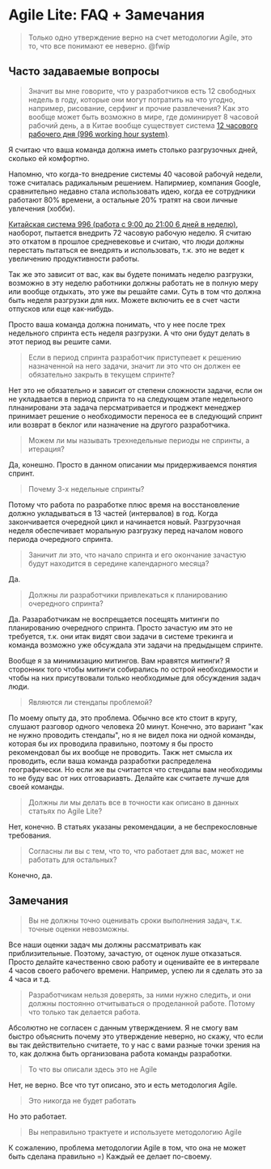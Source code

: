 # Agile Lite: FAQ + Замечания

> Только одно утверждение верно на счет методологии Agile, это то, что все понимают ее неверно. @fwip

## Часто задаваемые вопросы

> Значит вы мне говорите, что у разработчиков есть 12 свободных недель в году, которые они могут потратить на что угодно, например, рисование, серфинг и прочие развлечения? Как это вообще может быть возможно в мире, где доминирует 8 часовой рабочий день, а в Китае вообще существует система [12 часового рабочего дня (996 working hour system)](https://en.wikipedia.org/wiki/996_working_hour_system).

Я считаю что ваша команда должна иметь столько разгрузочных дней, сколько ей комфортно.

Напомню, что когда-то внедрение системы 40 часовой рабочуй недели, тоже считалась радикальным решением. Напирмиер, компания Google, сравнительно недавно стала использовать идею, когда ее сотрудники работают 80% времени, а остальные 20% тратят на свои личные увлечения (хобби).

[Китайская система 996 (работа с 9:00 до 21:00 6 дней в неделю)](https://en.wikipedia.org/wiki/996_working_hour_system), наоборот, пытается внедрить 72 часовую рабочую неделю. Я считаю это откатом в прошлое средневековье и считаю, что люди должны перестать пытаться ее внедрять и использовать, т.к. это не ведет к увеличению продуктивности работы.

Так же это зависит от вас, как вы будете понимать неделю разгрузки, возможно в эту неделю работники должны работать не в полную меру или вообще отдыхать, это уже вы решайте сами. Суть в том что должна быть неделя разгрузки для них. Можете включить ее в счет части отпусков или еще как-нибудь.

Просто ваша команда должна понимать, что у нее после трех недельного спринта есть неделя разгрузки. А что они будут делать в этот период вы решите сами.


> Если в период спринта разработчик приступеает к решению назначенной на него задачи, значит ли это что он должен ее обязательно закрыть в текущем спринте?

Нет это не обязательно и зависит от степени сложности задачи, если он не укладвается в период спринта то на следующем этапе недельного плнанировани эта задача персматривается и проджект менеджер принимает решение о необходимости переноса ее в следующий спринт или возврат в беклог или назначение на другого разработчика.


> Можем ли мы называть трехнедельные периоды не спринты, а итерация?

Да, конешно. Просто в данном описании мы придерживаемся понятия спринт.


> Почему 3-х недельные спринты? 

Потому что работа по разработке плюс время на восстановление должно укладываться в 13 частей (интервалов) в год. Когда закончивается очередной цикл и начинается новый. Разгрузочная неделя обеспечивает моральную разгрузку перед началом нового периода очередного спринта.


> Заничит ли это, что начало спринта и его окончание зачастую будут находится в середине календарного месяца?

Да.


> Должны ли разработчики привлекаться к планированию очередного спринта?

Да. Разаработчикам не воспрещается посещять митинги по планированию очередного спринта. Просто зачастую им это не требуется, т.к. они итак видят свои задачи в системе трекинга и команда возможно уже обсуждала эти задачи на предыдыщем спринте.

Вообще я за минимизацию митингов. Вам нравятся митинги? Я сторонник того чтобы митинги собирались по острой необходимости и чтобы на них присутвовали только необходимые для обсуждения задач люди.


> Являются ли стендапы проблемой?

По моему опыту да, это проблема. Обычно все кто стоит в кругу, слушают разговор одного человека 20 минут. Конечно, это вариант "как не нужно проводить стендапы", но я не видел пока ни одной команды, которая бы их проводила правильно, поэтому я бы просто рекомендовал бы их вообще не проводить. Такж нет смысла их проводить, если ваша команда разработки распределена географически. Но если же вы считается что стендапы вам необходимы то не буду вас от них отговариавть. Делайте как считаете лучше для своей команды.


> Должны ли мы делать все в точности как описано в данных статьях по Agile Lite?

Нет, конечно. В статьях указаны рекомендации, а не беспрекословные требования. 


> Согласны ли вы с тем, что то, что работает для вас, может не работать для остальных?

Конечно, да.


## Замечания

> Вы не должны точно оценивать сроки выполнения задач, т.к. точные оценки невозможны.

Все наши оценки задач мы должны рассматривать как приблизительные. Поэтому, зачастую, от оценок луше отказаться. Просто делайте качественно свою работу и оценивайте ее в интервале 4 часов своего рабочего времени. Например, успею ли я сделать это за 4 часа и т.д.


> Разработчикам нельзя доверять, за ними нужно следить, и они должны постоянно отчитываться о проделанной работе. Потому что только так делается работа.

Абсолютно не согласен с данным утверждением. Я не смогу вам быстро объяснить почему это утверждение неверно, но скажу, что если вы так действительно считаете, то у нас с вами разные точки зрения на то, как должна быть организована работа команды разработки.


> То что вы описали здесь это не Agile

Нет, не верно. Все что тут описано, это и есть методология Agile.


> Это никогда не будет работать

Но это работает.


> Вы неправильно трактуете и используете методологию Agile

К сожалению, проблема методологии Agile в том, что она не может быть сделана правильно =)
Каждый ее делает по-своему.
